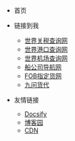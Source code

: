 <!-- _navbar.md -->

* 首页
* 链接到我
  * [世界关税查询网](https://worldduty.cn/)
  * [世界港口查询网](https://worldport.cn/)
  * [世界机场查询网](http://worldairport.cn/)
  * [船公司导航网](https://chuangongsi.cn/)
  * [FOB指定货网](https://fob.icu/)
  * [九问货代](https://www.519wen.cn/)


* 友情链接
  * [Docsify](https://docsify.js.org/#/)
  * [博客园](https://www.cnblogs.com)
  * [CDN](https://www.jsdelivr.com/)

  
  
  